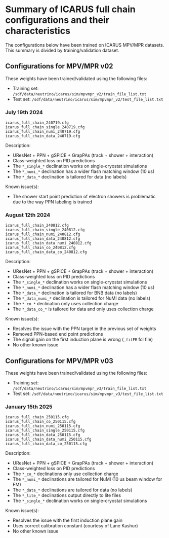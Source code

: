 # Summary of ICARUS full chain configurations and their characteristics

The configurations below have been trained on ICARUS MPV/MPR datasets. This summary is divided by training/validation dataset.

## Configurations for MPV/MPR v02

These weights have been trained/validated using the following files:
- Training set: `/sdf/data/neutrino/icarus/sim/mpvmpr_v2/train_file_list.txt`
- Test set: `/sdf/data/neutrino/icarus/sim/mpvmpr_v2/test_file_list.txt`

### July 19th 2024

```shell
icarus_full_chain_240719.cfg
icarus_full_chain_single_240719.cfg
icarus_full_chain_numi_240719.cfg
icarus_full_chain_data_240719.cfg
```

Description:
  - UResNet + PPN + gSPICE + GrapPAs (track + shower + interaction)
  - Class-weighted loss on PID predictions
  - The `*_single_*` declination works on single-cryostat simulations
  - The `*_numi_*` declination has a wider flash matching window (10 us)
  - The `*_data_*` declination is tailored for data (no labels)

Known issue(s):
  - The shower start point prediction of electron showers is problematic due to the way PPN labeling is trained

### August 12th 2024

```shell
icarus_full_chain_240812.cfg
icarus_full_chain_single_240812.cfg
icarus_full_chain_numi_240812.cfg
icarus_full_chain_data_240812.cfg
icarus_full_chain_data_numi_240812.cfg
icarus_full_chain_co_240812.cfg
icarus_full_chain_data_co_240812.cfg
```

Description:
  - UResNet + PPN + gSPICE + GrapPAs (track + shower + interaction)
  - Class-weighted loss on PID predictions
  - The `*_single_*` declination works on single-cryostat simulations
  - The `*_numi_*` declination has a wider flash matching window (10 us)
  - The `*_data_*` declination is tailored for BNB data (no labels)
  - The `*_data_numi_*` declination is tailored for NuMI data (no labels)
  - The `*_co_*` declination only uses collection charge
  - The `*_data_co_*` is tailored for data and only uses collection charge

Known issue(s):
  - Resolves the issue with the PPN target in the previous set of weights
  - Removed PPN-based end point predictions
  - The signal gain on the first induction plane is wrong (`_fitFR` fcl file)
  - No other known issue


## Configurations for MPV/MPR v03

These weights have been trained/validated using the following files:
- Training set: `/sdf/data/neutrino/icarus/sim/mpvmpr_v3/train_file_list.txt`
- Test set: `/sdf/data/neutrino/icarus/sim/mpvmpr_v3/test_file_list.txt`

### January 15th 2025 

```shell
icarus_full_chain_250115.cfg
icarus_full_chain_co_250115.cfg
icarus_full_chain_numi_250115.cfg
icarus_full_chain_single_250115.cfg
icarus_full_chain_data_250115.cfg
icarus_full_chain_data_numi_250115.cfg
icarus_full_chain_data_co_250115.cfg
```

Description:
  - UResNet + PPN + gSPICE + GrapPAs (track + shower + interaction)
  - Class-weighted loss on PID predictions
  - The `*_co_*` declinations only use collection charge
  - The `*_numi_*` declinations are tailored for NuMI (10 us beam window for FM)
  - The `*_data_*` declinations are tailored for data (no labels)
  - The `*_lite_*` declinations output directly to lite files
  - The `*_single_*` declination works on single-cryostat simulations

Known issue(s):
  - Resolves the issue with the first induction plane gain
  - Uses correct calibration constant (courtesy of Lane Kashur)
  - No other known issue
